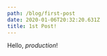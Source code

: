 ```yaml
---
path: /blog/first-post
date: 2020-01-06T20:32:20.631Z
title: 1st Post!
---
```

Hello, _production_!
